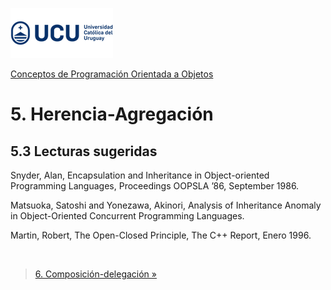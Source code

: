 ![UCU](../../Assets/logo-ucu.png)

[Conceptos de Programación Orientada a Objetos](../../)


# 5. Herencia-Agregación

## 5.3 Lecturas sugeridas

Snyder, Alan, Encapsulation and Inheritance in Object-oriented Programming Languages, Proceedings OOPSLA ’86, September 1986. 

Matsuoka, Satoshi and Yonezawa, Akinori, Analysis of Inheritance Anomaly in Object-Oriented Concurrent Programming Languages. 

Martin, Robert, The Open-Closed Principle, The C++ Report, Enero 1996. 

<br/>

> [6. Composición-delegación »](../Composicion_Delegacion/6_1_Contenido.md)

